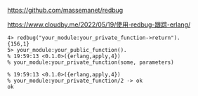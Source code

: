 
https://github.com/massemanet/redbug

https://www.cloudby.me/2022/05/19/使用-redbug-跟踪-erlang/

```
4> redbug("your_module:your_private_function->return").
{156,1}
5> your_module:your_public_function().
% 19:59:13 <0.1.0>({erlang,apply,4})
% your_module:your_private_function(some, parameters)

% 19:59:13 <0.1.0>({erlang,apply,4})
% your_module:your_private_function/2 -> ok
ok
```
